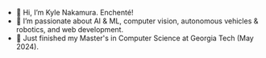 - 👋 Hi, I’m Kyle Nakamura. Enchenté!
- 👀 I’m passionate about AI & ML, computer vision, autonomous vehicles & robotics, and web development.
- 🌱 Just finished my Master's in Computer Science at Georgia Tech (May 2024).
